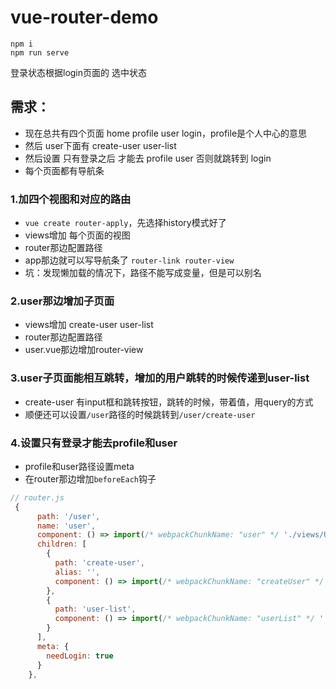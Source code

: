 # vue-router-demo

```shell
npm i
npm run serve
```
登录状态根据login页面的 选中状态

## 需求：

* 现在总共有四个页面 home profile user login，profile是个人中心的意思
* 然后 user下面有 create-user user-list
* 然后设置 只有登录之后 才能去 profile user 否则就跳转到 login
* 每个页面都有导航条

### 1.加四个视图和对应的路由

* `vue create router-apply`，先选择history模式好了
* views增加 每个页面的视图
* router那边配置路径
* app那边就可以写导航条了 `router-link router-view`
* 坑：发现懒加载的情况下，路径不能写成变量，但是可以别名

### 2.user那边增加子页面

* views增加 create-user user-list
* router那边配置路径
* user.vue那边增加router-view

### 3.user子页面能相互跳转，增加的用户跳转的时候传递到user-list

* create-user 有input框和跳转按钮，跳转的时候，带着值，用query的方式
* 顺便还可以设置`/user`路径的时候跳转到`/user/create-user`

### 4.设置只有登录才能去profile和user

* profile和user路径设置meta
* 在router那边增加`beforeEach`钩子

```js
// router.js
 {
      path: '/user',
      name: 'user',
      component: () => import(/* webpackChunkName: "user" */ './views/User.vue'),
      children: [
        {
          path: 'create-user',
          alias: '',
          component: () => import(/* webpackChunkName: "createUser" */ './views/CreateUser.vue')
        },
        {
          path: 'user-list',
          component: () => import(/* webpackChunkName: "userList" */ './views/UserList.vue')
        }
      ],
      meta: {
        needLogin: true
      }
    },
```
